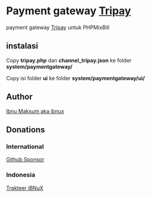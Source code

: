 # Payment gateway [Tripay](https://tripay.co.id/?ref=TP19304)

payment gateway [Tripay](https://tripay.co.id/?ref=TP19304) untuk PHPMixBill

## instalasi

Copy **tripay.php** dan **channel_tripay.json** ke folder **system/paymentgateway/**

Copy isi folder **ui** ke folder **system/paymentgateway/ui/**


## Author

[Ibnu Maksum aka ibnux](https://github.com/ibnux)

## Donations

### International
[Github Sponsor](https://github.com/sponsors/ibnux)

### Indonesia
[Trakteer iBNuX](https://trakteer.id/ibnux)